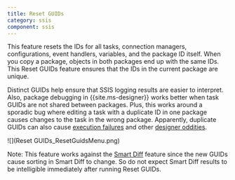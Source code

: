 ```yaml
---
title: Reset GUIDs
category: ssis
component: ssis
---
```


This feature resets the IDs for all tasks, connection managers, configurations, event handlers, variables, and the package ID itself. When you copy a package, objects in both packages end up with the same IDs. This Reset GUIDs feature ensures that the IDs in the current package are unique.

Distinct GUIDs help ensure that SSIS logging results are easier to interpret. Also, package debugging in {{site.ms-designer}} works better when task GUIDs are not shared between packages. Plus, this works around a sporadic bug where editing a task with a duplicate ID in one package causes changes to the task in the wrong package. Apparently, duplicate GUIDs can also cause [execution failures](http://datachix.com/2010/01/31/the-case-of-the-mysterious-failing-packages/) and other [designer oddities](http://denglishbi.wordpress.com/2011/03/25/ssis-package-copypaste-new-guid-id-fix/).

![](Reset GUIDs_ResetGuidsMenu.png)

Note: This feature works against the [Smart Diff](../SmartDiff) feature since the new GUIDs cause sorting in Smart Diff to change. So do not expect Smart Diff results to be intelligible immediately after running Reset GUIDs.